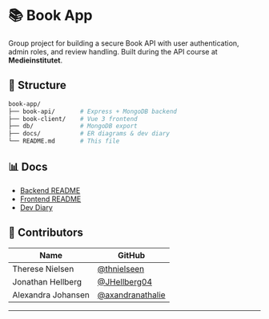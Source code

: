 # 📚 Book App

Group project for building a secure Book API with user authentication, admin roles, and review handling. Built during the API course at **Medieinstitutet**.

## 📄 Structure
```bash
book-app/
├── book-api/       # Express + MongoDB backend
├── book-client/    # Vue 3 frontend
├── db/             # MongoDB export
├── docs/           # ER diagrams & dev diary
└── README.md       # This file
```

## 📊 Docs
- [Backend README](./book-api/README.md)
- [Frontend README](./book-client/README.md)
- [Dev Diary](./docs/diary.md)

## 👥 Contributors
| Name               | GitHub                                                 |
|--------------------|---------------------------------------------------------|
| Therese Nielsen    | [@thnielseen](https://github.com/thnielseen)           |
| Jonathan Hellberg  | [@JHellberg04](https://github.com/JHellberg04)         |
| Alexandra Johansen | [@axandranathalie](https://github.com/axandranathalie) |

---